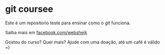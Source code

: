 # git coursee

Este é um repositorio teste para ensinar como o git funciona.

Saiba mais em [facebook.com/websheik](https://www.facebook.com/websheik)

Gostou do curso? Quer mais? Ajude com uma doação, até um café é válido =)
